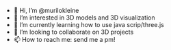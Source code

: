 - 👋 Hi, I’m @murilokleine
- 👀 I’m interested in 3D models and 3D visualization
- 🌱 I’m currently learning how to use java scrip/three.js
- 💞️ I’m looking to collaborate on 3D projects
- 📫 How to reach me: send me a pm!

<!---
murilokleine/murilokleine is a ✨ special ✨ repository because its `README.md` (this file) appears on your GitHub profile.
You can click the Preview link to take a look at your changes.
--->
